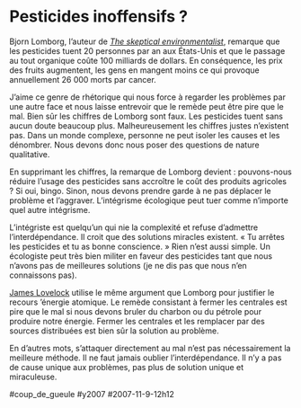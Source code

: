 # Pesticides inoffensifs ?

Bjorn Lomborg, l’auteur de [*The skeptical environmentalist*](http://www.amazon.com/Skeptical-Environmentalist-Measuring-State-World/dp/0521010683), remarque que les pesticides tuent 20 personnes par an aux États-Unis et que le passage au tout organique coûte 100 milliards de dollars. En conséquence, les prix des fruits augmentent, les gens en mangent moins ce qui provoque annuellement 26 000 morts par cancer.

J’aime ce genre de rhétorique qui nous force à regarder les problèmes par une autre face et nous laisse entrevoir que le remède peut être pire que le mal. Bien sûr les chiffres de Lomborg sont faux. Les pesticides tuent sans aucun doute beaucoup plus. Malheureusement les chiffres justes n’existent pas. Dans un monde complexe, personne ne peut isoler les causes et les dénombrer. Nous devons donc nous poser des questions de nature qualitative.

En supprimant les chiffres, la remarque de Lomborg devient : pouvons-nous réduire l’usage des pesticides sans accroître le coût des produits agricoles ? Si oui, bingo. Sinon, nous devons prendre garde à ne pas déplacer le problème et l’aggraver. L’intégrisme écologique peut tuer comme n’importe quel autre intégrisme.

L’intégriste est quelqu’un qui nie la complexité et refuse d’admettre l’interdépendance. Il croit que des solutions miracles existent. « Tu arrêtes les pesticides et tu as bonne conscience. » Rien n’est aussi simple. Un écologiste peut très bien militer en faveur des pesticides tant que nous n’avons pas de meilleures solutions (je ne dis pas que nous n’en connaissons pas).

[James Lovelock](../5/integrisme-ou-ecologie-faut-choisir.md) utilise le même argument que Lomborg pour justifier le recours ’énergie atomique. Le remède consistant à fermer les centrales est pire que le mal si nous devons bruler du charbon ou du pétrole pour produire notre énergie. Fermer les centrales et les remplacer par des sources distribuées est bien sûr la solution au problème.

En d’autres mots, s’attaquer directement au mal n’est pas nécessairement la meilleure méthode. Il ne faut jamais oublier l’interdépendance. Il n’y a pas de cause unique aux problèmes, pas plus de solution unique et miraculeuse.

#coup_de_gueule #y2007 #2007-11-9-12h12
